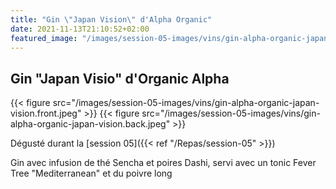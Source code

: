 ```yaml
---
title: "Gin \"Japan Vision\" d'Alpha Organic"
date: 2021-11-13T21:10:52+02:00
featured_image: "/images/session-05-images/vins/gin-alpha-organic-japan-vision.front.jpeg"
---
```


Gin "Japan Visio" d'Organic Alpha
---------------------------------

{{< figure src="/images/session-05-images/vins/gin-alpha-organic-japan-vision.front.jpeg" >}}
{{< figure src="/images/session-05-images/vins/gin-alpha-organic-japan-vision.back.jpeg" >}}

Dégusté durant la [session 05]({{< ref "/Repas/session-05" >}})

Gin avec infusion de thé Sencha et poires Dashi, servi avec un tonic Fever Tree "Mediterranean" et du poivre long
